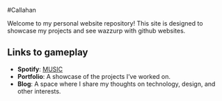 #Callahan

Welcome to my personal website repository! This site is designed to showcase my projects and see wazzurp with github websites.

## Links to gameplay
- **Spotify**: [MUSIC](https://open.spotify.com/user/2254or727cyembof3r6cief6a?si=0d77e50165b64071)
- **Portfolio**: A showcase of the projects I’ve worked on.
- **Blog**: A space where I share my thoughts on technology, design, and other interests.
